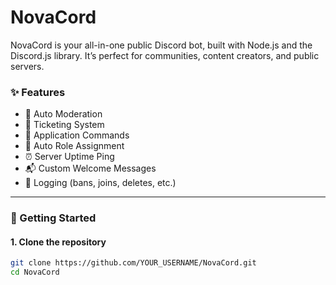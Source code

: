 # NovaCord

NovaCord is your all-in-one public Discord bot, built with Node.js and the Discord.js library. It’s perfect for communities, content creators, and public servers.

### ✨ Features

- 🔧 Auto Moderation
- 🎫 Ticketing System
- 📝 Application Commands
- 👋 Auto Role Assignment
- ⏰ Server Uptime Ping
- 📬 Custom Welcome Messages
- 🔔 Logging (bans, joins, deletes, etc.)

---

### 🚀 Getting Started

#### 1. Clone the repository

```bash
git clone https://github.com/YOUR_USERNAME/NovaCord.git
cd NovaCord
